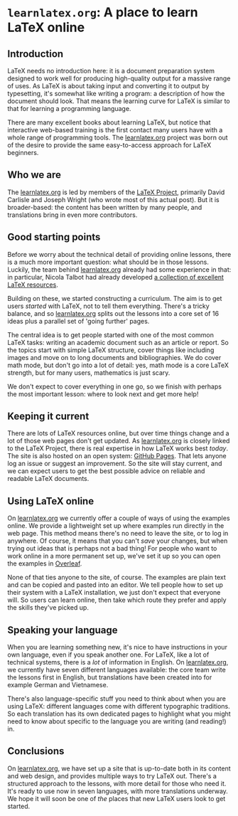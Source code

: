 # `learnlatex.org`: A place to learn LaTeX online

## Introduction

LaTeX needs no introduction here: it is a document preparation system designed
to work well for producing high-quality output for a massive range of uses. As
LaTeX is about taking input and converting it to output by typesetting, it's
somewhat like writing a program: a description of how the document should look.
That means the learning curve for LaTeX is similar to that for learning a
programming language.

There are many excellent books about learning LaTeX, but notice that interactive
web-based training is the first contact many users have with a whole range of
programming tools. The [learnlatex.org](https://www.learnlatex.org) project was
born out of the desire to provide the same easy-to-access approach for LaTeX
beginners.

## Who we are

The [learnlatex.org](https://www.learnlatex.org) is led by members of the [LaTeX
Project](https://www.latex-project.org), primarily David Carlisle and Joseph
Wright (who wrote most of this actual post). But it is broader-based: the
content has been written by many people, and translations bring in even more
contributors.

## Good starting points

Before we worry about the technical detail of providing online lessons, there is
a much more important question: what should be in those lessons. Luckily, the
team behind [learnlatex.org](https://www.learnlatex.org) already had some
experience in that: in particular, Nicola Talbot had already developed [a
collection of excellent LaTeX
resources](https://www.dickimaw-books.com/latexresources.html).

Building on these, we started constructing a curriculum. The aim is to get users
_started_ with LaTeX, not to tell them everything. There's a tricky balance, and
so [learnlatex.org](https://www.learnlatex.org) splits out the lessons into a
core set of 16 ideas plus a parallel set of 'going further' pages.

The central idea is to get people started with one of the most common LaTeX
tasks: writing an academic document such as an article or report. So the topics
start with simple LaTeX structure, cover things like including images and move
on to long documents and bibliographies. We do cover math mode, but don't go
into a lot of detail: yes, math mode is a core LaTeX strength, but for many
users, mathematics is just scary.

We don't expect to cover everything in one go, so we finish with perhaps the
most important lesson: where to look next and get more help!

## Keeping it current

There are lots of LaTeX resources online, but over time things change and a lot
of those web pages don't get updated. As
[learnlatex.org](https://www.learnlatex.org) is closely linked to the LaTeX
Project, there is real expertise in how LaTeX works best _today_. The site is
also hosted on an open system: [GitHub Pages](https://www.github.com). That lets
anyone log an issue or suggest an improvement. So the site will stay current,
and we can expect users to get the best possible advice on reliable and readable
LaTeX documents.

## Using LaTeX online

On [learnlatex.org](https://www.learnlatex.org) we currently offer a couple of
ways of using the examples online.  We provide a lightweight set up where
examples run directly in the web page. This method means there's no need to
leave the site, or to log in anywhere. Of course,  it means that you can't
_save_ your changes, but when trying out ideas that  is perhaps not a bad thing!
For people who want to work online in a more permanent set up, we've set it up so
you can open the examples in [Overleaf](https://www.overleaf.com).

None of that ties anyone to the site, of course. The examples are plain text and
can be copied and pasted into an editor. We tell people how to set up their
system with a LaTeX installation, we just don't expect that everyone will. So
users can learn online, then take which route they prefer and apply the skills
they've picked up.

## Speaking your language

When you are learning something new, it's nice to have instructions in your own
language, even if you speak another one. For LaTeX, like a lot of technical
systems, there is a _lot_ of information in English. On
[learnlatex.org](https://www.learnlatex.org), we currently have seven different
languages available: the core team write the lessons first in English, but
translations have been created into for example German and Vietnamese.

There's also language-specific stuff you need to think about when you are using
LaTeX: different languages come with different typographic traditions. So each
translation has its own dedicated pages to highlight what you might need to
know about specific to the language you are writing (and reading!) in.

## Conclusions

On [learnlatex.org](https://www.learnlatex.org), we have set up a site that is
up-to-date both in its content and web design, and provides multiple ways to
try LaTeX out. There's a structured approach to the lessons, with more detail
for those who need it. It's ready to use now in seven languages, with more
translations underway. We hope it will soon be one of _the_ places that new
LaTeX users look to get started.
